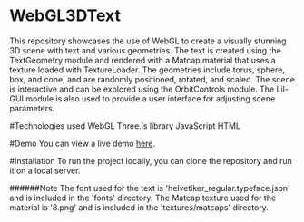 # WebGL3DText
This repository showcases the use of WebGL to create a visually stunning 3D scene with text and various geometries. The text is created using the TextGeometry module and rendered with a Matcap material that uses a texture loaded with TextureLoader. The geometries include torus, sphere, box, and cone, and are randomly positioned, rotated, and scaled. The scene is interactive and can be explored using the OrbitControls module. The Lil-GUI module is also used to provide a user interface for adjusting scene parameters.

#Technologies used
WebGL
Three.js library
JavaScript
HTML

#Demo
You can view a live demo [here](https://anastasiyanikalayeva.github.io/WebGL3DText/).

#Installation
To run the project locally, you can clone the repository and run it on a local server.

######Note
The font used for the text is 'helvetiker_regular.typeface.json' and is included in the 'fonts' directory. The Matcap texture used for the material is '8.png' and is included in the 'textures/matcaps' directory.